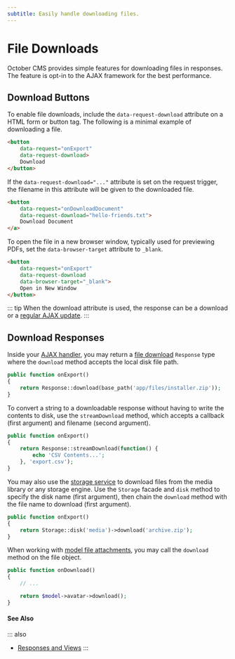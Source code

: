```yaml
---
subtitle: Easily handle downloading files.
---
```

# File Downloads

October CMS provides simple features for downloading files in responses. The feature is opt-in to the AJAX framework for the best performance.

## Download Buttons

To enable file downloads, include the `data-request-download` attribute on a HTML form or button tag. The following is a minimal example of downloading a file.

```html
<button
    data-request="onExport"
    data-request-download>
    Download
</button>
```

If the `data-request-download="..."` attribute is set on the request trigger, the filename in this attribute will be given to the downloaded file.

```html
<button
    data-request="onDownloadDocument"
    data-request-download="hello-friends.txt">
    Download Document
</a>
```

To open the file in a new browser window, typically used for previewing PDFs, set the `data-browser-target` attribute to `_blank`.

```html
<button
    data-request="onExport"
    data-request-download
    data-browser-target="_blank">
    Open in New Window
</button>
```

::: tip
When the download attribute is used, the response can be a download or a [regular AJAX update](../ajax/update-partials.md).
:::

## Download Responses

Inside your [AJAX handler](../ajax/handlers.md), you may return a [file download](../../extend/services/response-view.md) `Response` type where the `download` method accepts the local disk file path.

```php
public function onExport()
{
    return Response::download(base_path('app/files/installer.zip'));
}
```

To convert a string to a downloadable response without having to write the contents to disk, use the `streamDownload` method, which accepts a callback (first argument) and filename (second argument).

```php
public function onExport()
{
    return Response::streamDownload(function() {
        echo 'CSV Contents...';
    }, 'export.csv');
}
```

You may also use the [storage service](../../extend/services/storage.md) to download files from the media library or any storage engine. Use the `Storage` facade and `disk` method to specify the disk name (first argument), then chain the `download` method with the file name to download (first argument).

```php
public function onExport()
{
    return Storage::disk('media')->download('archive.zip');
}
```

When working with [model file attachments](../../extend/database/attachments.md), you may call the `download` method on the file object.

```php
public function onDownload()
{
    // ...

    return $model->avatar->download();
}
```

#### See Also

::: also
* [Responses and Views](../../extend/services/response-view.md)
:::

